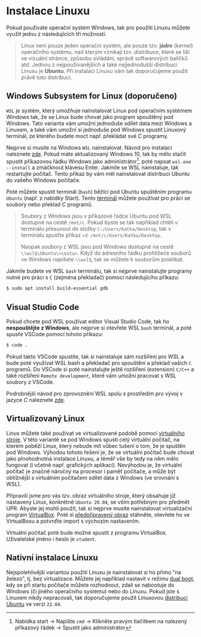 # Instalace Linuxu
Pokud používáte operační systém Windows, tak pro použití Linuxu můžete využít jednu z následujících
tří možností.

> Linux není pouze jeden operační systém, ale pouze tzv. **jádro** (*kernel*) operačního systému,
nad kterým vznikají tzv. *distribuce*, které se liší ve vizuální stránce, způsobu ovládání, správě
softwarových balíčků atd. Jednou z nejpoužívanějších a také nejjednodušší distribucí Linuxu
je **Ubuntu**. Při instalaci Linuxu vám tak doporučujeme použít právě tuto distribuci.

## Windows Subsystem for Linux (doporučeno)
`WSL` je systém, který umožňuje nainstalovat Linux pod operačním systémem Windows tak, že se Linux
bude chovat jako program spouštěný pod Windows. Tato varianta vám umožní jednoduše sdílet data
mezi Windows a Linuxem, a také vám umožní si jednoduše pod Windows spustit Linuxový terminál, ze
kterého budete moct např. překládat své *C* programy.

Nejprve si musíte na Windows `WSL` nainstalovat. Návod pro instalaci naleznete [zde](https://docs.microsoft.com/cs-cz/windows/wsl/install).
Pokud máte aktualizovaný Windows 10, tak by mělo stačit spustit příkazovou řádku Windows jako administrátor[^1],
poté napsat `wsl.exe --install` a zmáčknout klávesu Enter. Jakmile se WSL nainstaluje, tak restartujte počítač.
Tento příkaz by vám měl nainstalovat distribuci *Ubuntu* do vašeho Windows počítače.

[^1]: Nabídka start -> Napište `cmd` -> Klikněte pravým tlačítkem na nalezený příkazový řádek -> Spustit jako administrátor

Poté můžete spustit terminál (`bash`) běžící pod Ubuntu spuštěním programu `Ubuntu` (např. z nabídky
Start). Tento [terminál](linux.md#základy-používání-linuxu) můžete používat pro práci se soubory nebo
překlad *C* programů.

> Soubory z Windows jsou v příkazové řádce Ubuntu pod WSL dostupné na cestě `/mnt/c`. Pokud byste
> se tak například chtěli v terminálu přesunout do složky `C:/Users/Katka/Desktop`, tak v terminálu
> spusťte příkaz `cd /mnt/c/Users/Katka/Desktop`.
> 
> Naopak soubory z WSL jsou pod Windows dostupné na cestě `\\wsl$\Ubuntu\<cesta>`. Když do adresního
> řádku prohlížeče souborů ve Windows napíšete `\\wsl$`, tak se můžete k souborům proklikat.

Jakmile budete ve WSL `bash` terminálu, tak si nejprve nainstalujte programy nutné pro práci s `C`
(zejména překladač) pomocí následujícího příkazu:
```bash
$ sudo apt install build-essential gdb
```

## Visual Studio Code
Pokud chcete pod WSL používat editor Visual Studio Code, tak ho **nespouštějte z Windows**,
ale nejprve si otevřete WSL `bash` terminál, a poté spusťe VSCode pomocí tohoto příkazu:
```bash
$ code .
```
Pokud takto VSCode spustíte, tak si nainstaluje sám rozšíření pro WSL a bude poté využívat WSL bash
a překladač pro spouštění a překlad vašich `C` programů. Do VSCode si poté nainstalujte ještě
rozšíření (extension) `C/C++` a také rozšíření `Remote development`, které vám umožní pracovat s WSL
soubory z VSCode.

Podrobnější návod pro zprovoznění WSL spolu s prostředím pro vývoj v jazyce *C* naleznete
[zde](https://code.visualstudio.com/docs/cpp/config-wsl).

## Virtualizovaný Linux
Linux můžete také používat ve virtualizované podobě pomocí
[virtuálního stroje](https://cs.wikipedia.org/wiki/Virtu%C3%A1ln%C3%AD_stroj). V této variantě se
pod Windows spustí celý virtuální počítač, na kterém poběží Linux, který nebude mít vůbec tušení o
tom, že je spuštěn pod Windows. Výhodou tohoto řešení je, že se virtuální počítač bude chovat jako
plnohodnotná instalace Linuxu, a téměř vše by tedy na něm mělo fungovat (i včetně např. grafických
aplikací). Nevýhodou je, že virtuální počítač je značně náročný na procesor i paměť počítače,
a může být obtížnější s virtuálním počítačem sdílet data z Windows (ve srovnání s WSL).

Připravili jsme pro vás tzv. obraz virtuálního stroje, který obsahuje již nastavený Linux, konkrétně
`Ubuntu 20.04`, se vším potřebným pro předmět UPR. Abyste jej mohli použít, tak si nejprve musíte
nainstalovat virtualizační program [VirtualBox](https://www.virtualbox.org/wiki/Downloads). Poté si
[předpřipravený obraz](http://mrl.cs.vsb.cz/data/upr/UPR.ova) stáhněte, otevřete ho ve VirtualBoxu
a potvrďte import s výchozím nastavením.

Virtuální počítač poté bude možné spustit z programu VirtualBox. Uživatelské jméno i heslo je
`student`.

## Nativní instalace Linuxu
Nejspolehlivější variantou použití Linuxu je nainstalovat si ho přímo "na železo", tj. bez
virtualizace. Můžete jej například nastavit v režimu
[dual boot](https://www.tecmint.com/install-ubuntu-alongside-with-windows-dual-boot/), kdy se při
startu počítače můžete rozhodnout, zdali se nabootuje do Windows (či jiného operačního systému)
nebo do Linuxu. Pokud jste s Linuxem nikdy nepracovali, tak doporučujeme použít Linuxovou
[distribuci Ubuntu](https://itsfoss.com/install-ubuntu/) ve verzi `22.04`.
